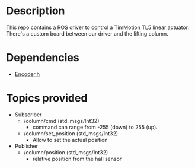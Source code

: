 # Description
This repo contains a ROS driver to control a TimMotion TL5 linear actuator. There's a custom board between our driver and the lifting column. 

# Dependencies
* [Encoder.h](https://www.pjrc.com/teensy/td_libs_Encoder.html)

# Topics provided
* Subscriber
    * /column/cmd (std_msgs/Int32)
        * command can range from -255 (down) to 255 (up).
    * /column/set_position (std_msgs/Int32)
        * Allow to set the actual position
* Publisher
    * /column/position (std_msgs/Int32)
        * relative position from the hall sensor
        
